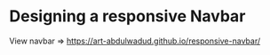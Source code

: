 
# Designing a responsive Navbar

View navbar => https://art-abdulwadud.github.io/responsive-navbar/
